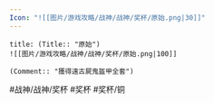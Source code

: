 ```yaml
---
Icon: "![[图片/游戏攻略/战神/战神/奖杯/原始.png|30]]"
---
```

```ad-common-bronze-trophy
title: (Title:: "原始")
![[图片/游戏攻略/战神/战神/奖杯/原始.png|100]]

(Comment:: "獲得遠古屍鬼盔甲全套")
```

#战神/战神/奖杯 #奖杯 #奖杯/铜
